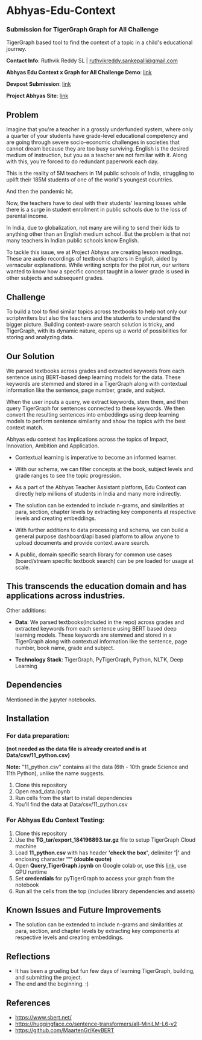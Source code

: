 # Abhyas-Edu-Context
### Submission for TigerGraph Graph for All Challenge
TigerGraph based tool to find the context of a topic in a child's educational journey.

**Contact Info**: Ruthvik Reddy SL | ruthvikreddy.sankepalli@gmail.com

**Abhyas Edu Context x Graph for All Challenge Demo**: [link](https://www.youtube.com/watch?v=k__FmVL8eyU) 

**Devpost Submission**: [link](https://devpost.com/software/abhyas-edu-context)
 
**Project Abhyas Site**: [link](www.tinyuel.com/Project-Abhyas)

<!-- **Problem Statement addressed (or explain your own):**
 -->
## Problem
Imagine that you're a teacher in a grossly underfunded system, where only a quarter of your students have grade-level educational competency and are going through severe socio-economic challenges in societies that cannot dream because they are too busy surviving. English is the desired medium of instruction, but you as a teacher are not familiar with it. Along with this, you're forced to do redundant paperwork each day.

This is the reality of 5M teachers in 1M public schools of India, struggling to uplift their 185M students of one of the world's youngest countries.

And then the pandemic hit.

Now, the teachers have to deal with their students' learning losses while there is a surge in student enrollment in public schools due to the loss of parental income.

In India, due to globalization, not many are willing to send their kids to anything other than an English medium school. But the problem is that not many teachers in Indian public schools know English. 

To tackle this issue, we at Project Abhyas are creating lesson readings. These are audio recordings of textbook chapters in English, aided by vernacular explanations. While writing scripts for the pilot run, our writers wanted to know how a specific concept taught in a lower grade is used in other subjects and subsequent grades. 

## Challenge
To build a tool to find similar topics across textbooks to help not only our scriptwriters but also the teachers and the students to understand the bigger picture. Building context-aware search solution is tricky, and TigerGraph, with its dynamic nature, opens up a world of possibilities for storing and analyzing data.

## Our Solution 

We parsed textbooks across grades and extracted keywords from each sentence using BERT-based deep learning models for the data. These keywords are stemmed and stored in a TigerGraph along with contextual information like the sentence, page number, grade, and subject.

When the user inputs a query, we extract keywords, stem them, and then query TigerGraph for sentences connected to these keywords. We then convert the resulting sentences into embeddings using deep learning models to perform sentence similarity and show the topics with the best context match.

Abhyas edu context has implications across the topics of Impact, Innovation, Ambition and Application.			

- Contextual learning is imperative to become an informed learner.

- With our schema, we can filter concepts at the book, subject levels and grade ranges to see the topic progression.

- As a part of the Abhyas Teacher Assistant platform, Edu Context can directly help millions of students in India and many more indirectly.

- The solution can be extended to include n-grams, and similarities at para, section, chapter levels by extracting key components at respective levels and creating embeddings.

- With further additions to data processing and schema, we can build a general purpose dashboard/api based platform to allow anyone to upload documents and provide context aware search.

- A public, domain specific search library for common use cases (board/stream specific textbook search) can be pre loaded for usage at scale.

## This transcends the education domain and has applications across industries.

Other additions: 

 - **Data**: We parsed textbooks(included in the repo) across grades and extracted keywords from each sentence using BERT based deep learning models.
These keywords are stemmed and stored in a TigerGraph along with contextual information like the sentence, page number, book name, grade and subject.
 
 - **Technology Stack**: TigerGraph, PyTigerGraph, Python, NLTK, Deep Learning  
<!--  - **Visuals**: Feel free to include other images or videos to better demonstrate your work. -->

## Dependencies

Mentioned in the jupyter notebooks.

## Installation

### For data preparation:
**(not needed as the data file is already created and is at Data/csv/11_python.csv)**
 
**Note:** "11_python.csv" contains all the data (6th - 10th grade Science and 11th Python), unlike the name suggests.

1. Clone this repository
2. Open read_data.ipynb
3. Run cells from the start to install dependencies
4. You'll find the data at Data/csv/11_python.csv

### For Abhyas Edu Context Testing:

1. Clone this repository
2. Use the **TG_tar/export_184196893.tar.gz** file to setup TigerGraph Cloud machine
3. Load **11_python.csv** with has header **'check the box'**, delimiter **'|'** and enclosing character **'"' (double quote)**
4. Open **Query_TigerGraph.ipynb** on Google colab or, use this [link](https://drive.google.com/file/d/1fewXctlNwBPGIOxLavljDw-I1OCQ9QaC/view?usp=sharing), use GPU runtime
5. Set **credentials** for pyTigerGraph to access your graph from the notebook
6. Run all the cells from the top (includes library dependencies and assets)

## Known Issues and Future Improvements

- The solution can be extended to include n-grams and similarities at para, section, and chapter levels by extracting key components at respective levels and creating embeddings.

## Reflections

- It has been a grueling but fun few days of learning TigerGraph, building, and submitting the project.
- The end and the beginning. :)

## References

- https://www.sbert.net/
- https://huggingface.co/sentence-transformers/all-MiniLM-L6-v2
- https://github.com/MaartenGr/KeyBERT
